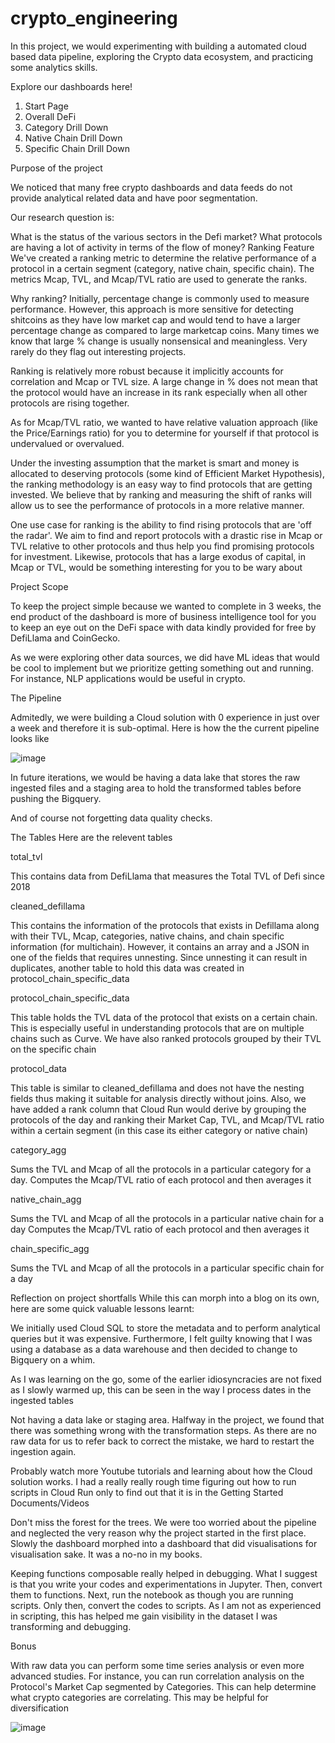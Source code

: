 # crypto_engineering

In this project, we would experimenting with building a automated cloud based data pipeline, exploring the Crypto data ecosystem, and practicing some analytics skills.

Explore our dashboards here!

1. Start Page
2.  Overall DeFi
3.  Category Drill Down
4.  Native Chain Drill Down
5. Specific Chain Drill Down

Purpose of the project

We noticed that many free crypto dashboards and data feeds do not provide analytical related data and have poor segmentation.

Our research question is:

What is the status of the various sectors in the Defi market?
What protocols are having a lot of activity in terms of the flow of money?
Ranking Feature
We've created a ranking metric to determine the relative performance of a protocol in a certain segment (category, native chain, specific chain). The metrics Mcap, TVL, and Mcap/TVL ratio are used to generate the ranks.

Why ranking? Initially, percentage change is commonly used to measure performance. However, this approach is more sensitive for detecting shitcoins as they have low market cap and would tend to have a larger percentage change as compared to large marketcap coins. Many times we know that large % change is usually nonsensical and meaningless. Very rarely do they flag out interesting projects.

Ranking is relatively more robust because it implicitly accounts for correlation and Mcap or TVL size. A large change in % does not mean that the protocol would have an increase in its rank especially when all other protocols are rising together.

As for Mcap/TVL ratio, we wanted to have relative valuation approach (like the Price/Earnings ratio) for you to determine for yourself if that protocol is undervalued or overvalued.

Under the investing assumption that the market is smart and money is allocated to deserving protocols (some kind of Efficient Market Hypothesis), the ranking methodology is an easy way to find protocols that are getting invested. We believe that by ranking and measuring the shift of ranks will allow us to see the performance of protocols in a more relative manner.

One use case for ranking is the ability to find rising protocols that are 'off the radar'. We aim to find and report protocols with a drastic rise in Mcap or TVL relative to other protocols and thus help you find promising protocols for investment. Likewise, protocols that has a large exodus of capital, in Mcap or TVL, would be something interesting for you to be wary about

Project Scope

To keep the project simple because we wanted to complete in 3 weeks, the end product of the dashboard is more of business intelligence tool for you to keep an eye out on the DeFi space with data kindly provided for free by DefiLlama and CoinGecko.

As we were exploring other data sources, we did have ML ideas that would be cool to implement but we prioritize getting something out and running. For instance, NLP applications would be useful in crypto.

The Pipeline

Admitedly, we were building a Cloud solution with 0 experience in just over a week and therefore it is sub-optimal. Here is how the the current pipeline looks like


![image](https://user-images.githubusercontent.com/96236642/163705165-d3d36b27-7c42-4396-97c3-3a7597c72ed7.png)


In future iterations, we would be having a data lake that stores the raw ingested files and a staging area to hold the transformed tables before pushing the Bigquery.

And of course not forgetting data quality checks.

The Tables
Here are the relevent tables

total_tvl

This contains data from DefiLlama that measures the Total TVL of Defi since 2018

cleaned_defillama

This contains the information of the protocols that exists in Defillama along with their TVL, Mcap, categories, native chains, and chain specific information (for multichain). However, it contains an array and a JSON in one of the fields that requires unnesting. Since unnesting it can result in duplicates, another table to hold this data was created in protocol_chain_specific_data

protocol_chain_specific_data

This table holds the TVL data of the protocol that exists on a certain chain. This is especially useful in understanding protocols that are on multiple chains such as Curve. We have also ranked protocols grouped by their TVL on the specific chain

protocol_data

This table is similar to cleaned_defillama and does not have the nesting fields thus making it suitable for analysis directly without joins. Also, we have added a rank column that Cloud Run would derive by grouping the protocols of the day and ranking their Market Cap, TVL, and Mcap/TVL ratio within a certain segment (in this case its either category or native chain)

category_agg

Sums the TVL and Mcap of all the protocols in a particular category for a day. Computes the Mcap/TVL ratio of each protocol and then averages it

native_chain_agg

Sums the TVL and Mcap of all the protocols in a particular native chain for a day Computes the Mcap/TVL ratio of each protocol and then averages it

chain_specific_agg

Sums the TVL and Mcap of all the protocols in a particular specific chain for a day

Reflection on project shortfalls
While this can morph into a blog on its own, here are some quick valuable lessons learnt:

We initially used Cloud SQL to store the metadata and to perform analytical queries but it was expensive. Furthermore, I felt guilty knowing that I was using a database as a data warehouse and then decided to change to Bigquery on a whim.

As I was learning on the go, some of the earlier idiosyncracies are not fixed as I slowly warmed up, this can be seen in the way I process dates in the ingested tables

Not having a data lake or staging area. Halfway in the project, we found that there was something wrong with the transformation steps. As there are no raw data for us to refer back to correct the mistake, we hard to restart the ingestion again.

Probably watch more Youtube tutorials and learning about how the Cloud solution works. I had a really really rough time figuring out how to run scripts in Cloud Run only to find out that it is in the Getting Started Documents/Videos

Don't miss the forest for the trees. We were too worried about the pipeline and neglected the very reason why the project started in the first place. Slowly the dashboard morphed into a dashboard that did visualisations for visualisation sake. It was a no-no in my books.

Keeping functions composable really helped in debugging. What I suggest is that you write your codes and experimentations in Jupyter. Then, convert them to functions. Next, run the notebook as though you are running scripts. Only then, convert the codes to scripts. As I am not as experienced in scripting, this has helped me gain visibility in the dataset I was transforming and debugging.

Bonus

With raw data you can perform some time series analysis or even more advanced studies. For instance, you can run correlation analysis on the Protocol's Market Cap segmented by Categories. This can help determine what crypto categories are correlating. This may be helpful for diversification


![image](https://user-images.githubusercontent.com/96236642/163705154-e97872aa-c850-46b5-903f-0c6bdde96bae.png)

